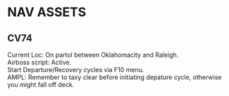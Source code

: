 # NAV ASSETS

## CV74
Current Loc: On partol between Oklahomacity and Raleigh.  
Airboss script: Active.  
Start Departure/Recovery cycles via F10 menu.  
AMPL: Remember to taxy clear before initiating depature cycle, otherwise you might fall off deck.  

